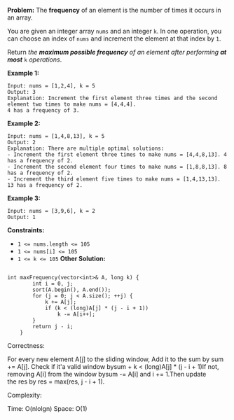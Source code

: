 **Problem:**
The **frequency** of an element is the number of times it occurs in an array.

You are given an integer array `nums` and an integer `k`. In one operation, you can choose an index of `nums` and increment the element at that index by `1`.

Return *the **maximum possible frequency** of an element after performing **at most*** `k` *operations*.

 

**Example 1:**

```
Input: nums = [1,2,4], k = 5
Output: 3
Explanation: Increment the first element three times and the second element two times to make nums = [4,4,4].
4 has a frequency of 3.
```

**Example 2:**

```
Input: nums = [1,4,8,13], k = 5
Output: 2
Explanation: There are multiple optimal solutions:
- Increment the first element three times to make nums = [4,4,8,13]. 4 has a frequency of 2.
- Increment the second element four times to make nums = [1,8,8,13]. 8 has a frequency of 2.
- Increment the third element five times to make nums = [1,4,13,13]. 13 has a frequency of 2.
```

**Example 3:**

```
Input: nums = [3,9,6], k = 2
Output: 1
```

 

**Constraints:**

- `1 <= nums.length <= 105`
- `1 <= nums[i] <= 105`
- `1 <= k <= 105`
**Other Solution:**
```

int maxFrequency(vector<int>& A, long k) {
        int i = 0, j;
        sort(A.begin(), A.end());
        for (j = 0; j < A.size(); ++j) {
            k += A[j];
            if (k < (long)A[j] * (j - i + 1))
                k -= A[i++];
        }
        return j - i;
    }
```
Correctness:

For every new element A[j] to the sliding window,
Add it to the sum by sum += A[j].
Check if it'a valid window bysum + k < (long)A[j] * (j - i + 1)If not, removing A[i] from the window bysum -= A[i] and i += 1.Then update the res by res = max(res, j - i + 1).

Complexity:

Time: O(nlolgn)
Space: O(1)